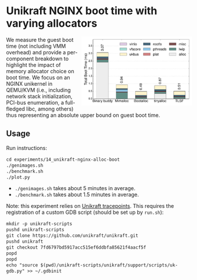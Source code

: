 # Unikraft NGINX boot time with varying allocators

<img align="right" src="../../plots/fig_14_unikraft-nginx-alloc-boot.svg" width="300" />

We measure the guest boot time (not including VMM overhead) and
provide a per-component breakdown to highlight the impact of memory
allocator choice on boot time. We focus on an NGINX unikernel in
QEMU/KVM (i.e., including network stack initialization, PCI-bus
enumeration, a full-fledged libc, among others) thus representing an
absolute upper bound on guest boot time.

## Usage

Run instructions:

```
cd experiments/14_unikraft-nginx-alloc-boot
./genimages.sh
./benchmark.sh
./plot.py
```

- `./genimages.sh` takes about 5 minutes in average.
- `./benchmark.sh` takes about 1.5 minutes in average.

Note: this experiment relies on [Unikraft
tracepoints](http://docs.unikraft.org/developers-debugging.html). This
requires the registration of a custom GDB script (should be set up by
`run.sh`):

```
mkdir -p unikraft-scripts
pushd unikraft-scripts
git clone https://github.com/unikraft/unikraft.git
pushd unikraft
git checkout 7fd6797bd5917acc515ef6ddbfa85621f4aacf5f
popd
popd
echo "source $(pwd)/unikraft-scripts/unikraft/support/scripts/uk-gdb.py" >> ~/.gdbinit
```
